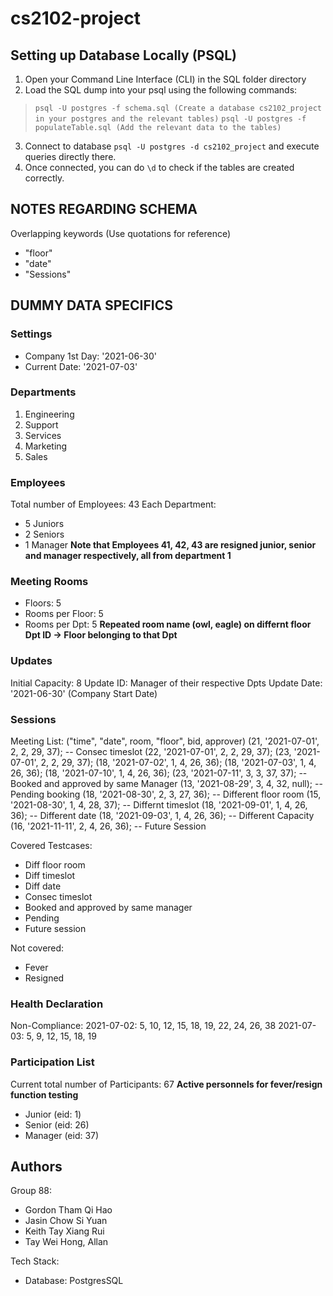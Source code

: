 # cs2102-project

## Setting up Database Locally (PSQL)

1. Open your Command Line Interface (CLI) in the SQL folder directory
2. Load the SQL dump into your psql using the following commands:

> `psql -U postgres -f schema.sql (Create a database cs2102_project in your postgres and the relevant tables)`
> `psql -U postgres -f populateTable.sql (Add the relevant data to the tables)`

3. Connect to database `psql -U postgres -d cs2102_project` and execute queries directly there.
4. Once connected, you can do `\d` to check if the tables are created correctly.

## NOTES REGARDING SCHEMA

Overlapping keywords (Use quotations for reference)

- "floor"
- "date"
- "Sessions"

## DUMMY DATA SPECIFICS

### Settings

- Company 1st Day: '2021-06-30'
- Current Date: '2021-07-03'

### Departments

1. Engineering
2. Support
3. Services
4. Marketing
5. Sales

### Employees

Total number of Employees: 43
Each Department:

- 5 Juniors
- 2 Seniors
- 1 Manager
**Note that Employees 41, 42, 43 are resigned junior, senior and manager respectively, all from department 1**

### Meeting Rooms

- Floors: 5
- Rooms per Floor: 5
- Rooms per Dpt: 5
**Repeated room name (owl, eagle) on differnt floor**
**Dpt ID -> Floor belonging to that Dpt**

### Updates

Initial Capacity: 8
Update ID: Manager of their respective Dpts
Update Date: '2021-06-30' (Company Start Date)

### Sessions

Meeting List:
("time", "date", room, "floor", bid, approver)
(21, '2021-07-01', 2, 2, 29, 37); -- Consec timeslot
(22, '2021-07-01', 2, 2, 29, 37);
(23, '2021-07-01', 2, 2, 29, 37);
(18, '2021-07-02', 1, 4, 26, 36);
(18, '2021-07-03', 1, 4, 26, 36);
(18, '2021-07-10', 1, 4, 26, 36);
(23, '2021-07-11', 3, 3, 37, 37); -- Booked and approved by same Manager
(13, '2021-08-29', 3, 4, 32, null); -- Pending booking
(18, '2021-08-30', 2, 3, 27, 36); -- Different floor room
(15, '2021-08-30', 1, 4, 28, 37); -- Differnt timeslot
(18, '2021-09-01', 1, 4, 26, 36); -- Different date
(18, '2021-09-03', 1, 4, 26, 36); -- Different Capacity
(16, '2021-11-11', 2, 4, 26, 36); -- Future Session

Covered Testcases:

- Diff floor room
- Diff timeslot
- Diff date
- Consec timeslot
- Booked and approved by same manager
- Pending
- Future session

Not covered:

- Fever
- Resigned

### Health Declaration

Non-Compliance:
2021-07-02: 5, 10, 12, 15, 18, 19, 22, 24, 26, 38
2021-07-03: 5, 9, 12, 15, 18, 19

### Participation List

Current total number of Participants: 67
**Active personnels for fever/resign function testing**

- Junior (eid: 1)
- Senior (eid: 26)
- Manager (eid: 37)

## Authors

Group 88:

- Gordon Tham Qi Hao
- Jasin Chow Si Yuan
- Keith Tay Xiang Rui
- Tay Wei Hong, Allan

Tech Stack:

- Database: PostgresSQL
